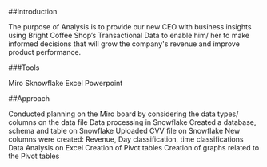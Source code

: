 ##Introduction 

The purpose of Analysis is to provide our new CEO with business insights using Bright Coffee Shop’s Transactional Data to enable him/ her to make informed decisions that will grow the company's revenue and improve product performance.  

###Tools 

Miro 
Sknowflake 
Excel 
Powerpoint 

##Approach 

Conducted planning on the Miro board by considering the data types/ columns on the data file 
Data processing in Snowflake 
Created a database, schema and table on Snowflake 
Uploaded CVV file on Snowflake
New columns were created: Revenue, Day classification, time classifications 
Data Analysis on Excel 
Creation of Pivot tables 
Creation of graphs related to the Pivot tables 

